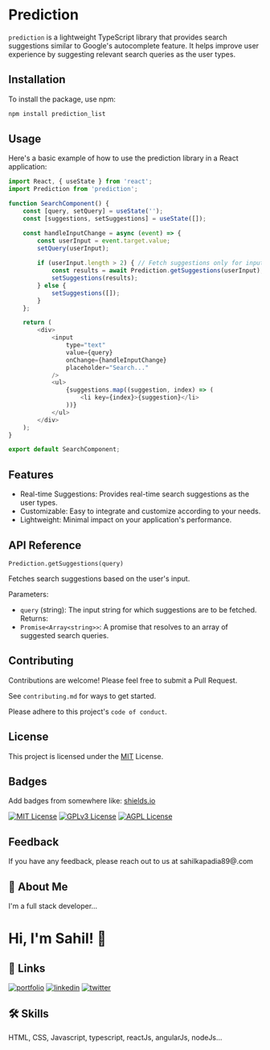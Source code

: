 # Prediction

`prediction` is a lightweight TypeScript library that provides search suggestions similar to Google's autocomplete feature. It helps improve user experience by suggesting relevant search queries as the user types.

## Installation

To install the package, use npm:

```bash
npm install prediction_list

```
## Usage
Here's a basic example of how to use the prediction library in a React application:

```javascript
import React, { useState } from 'react';
import Prediction from 'prediction';

function SearchComponent() {
    const [query, setQuery] = useState('');
    const [suggestions, setSuggestions] = useState([]);

    const handleInputChange = async (event) => {
        const userInput = event.target.value;
        setQuery(userInput);
        
        if (userInput.length > 2) { // Fetch suggestions only for input length > 2
            const results = await Prediction.getSuggestions(userInput);
            setSuggestions(results);
        } else {
            setSuggestions([]);
        }
    };

    return (
        <div>
            <input 
                type="text" 
                value={query} 
                onChange={handleInputChange} 
                placeholder="Search..."
            />
            <ul>
                {suggestions.map((suggestion, index) => (
                    <li key={index}>{suggestion}</li>
                ))}
            </ul>
        </div>
    );
}

export default SearchComponent;

```


## Features

- Real-time  Suggestions:  Provides  real-time  search  suggestions  as  the  user  types.
- Customizable:  Easy  to  integrate  and  customize  according  to  your  needs.
- Lightweight:  Minimal  impact  on  your  application's performance.


## API Reference

`Prediction.getSuggestions(query)`

Fetches search suggestions based on the user's input.

Parameters:
- `query` (string): The input string for which suggestions are to be fetched.
Returns:
- `Promise<Array<string>>`: A promise that resolves to an array of suggested search queries.

## Contributing

Contributions are welcome! Please feel free to submit a Pull Request.

See `contributing.md` for ways to get started.

Please adhere to this project's `code of conduct`.


## License
This project is licensed under the [MIT](https://choosealicense.com/licenses/mit/) License.


## Badges

Add badges from somewhere like: [shields.io](https://shields.io/)

[![MIT License](https://img.shields.io/badge/License-MIT-green.svg)](https://choosealicense.com/licenses/mit/)
[![GPLv3 License](https://img.shields.io/badge/License-GPL%20v3-yellow.svg)](https://opensource.org/licenses/)
[![AGPL License](https://img.shields.io/badge/license-AGPL-blue.svg)](http://www.gnu.org/licenses/agpl-3.0)


## Feedback

If you have any feedback, please reach out to us at sahilkapadia89@.com


## 🚀 About Me
I'm a full stack developer...


# Hi, I'm Sahil! 👋


## 🔗 Links
[![portfolio](https://img.shields.io/badge/my_portfolio-000?style=for-the-badge&logo=ko-fi&logoColor=white)](https://katherineoelsner.com/)
[![linkedin](https://img.shields.io/badge/linkedin-0A66C2?style=for-the-badge&logo=linkedin&logoColor=white)](https://www.linkedin.com/in/sahil-kapadia-079b04142/)
[![twitter](https://img.shields.io/badge/twitter-1DA1F2?style=for-the-badge&logo=twitter&logoColor=white)](https://twitter.com/)


## 🛠 Skills
HTML, CSS, Javascript, typescript, reactJs, angularJs, nodeJs...

